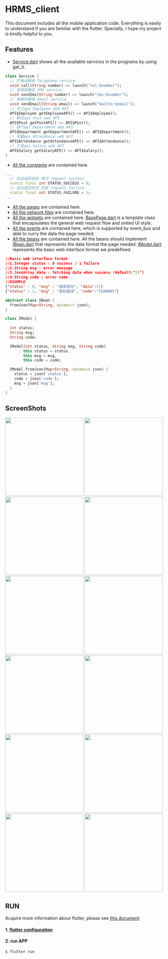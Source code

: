 # HRMS_client

This document includes all the mobile application code. Everything is easily to understand if you are familiar with the flutter. Specially, I hope my project is kindly helpful to you.

## Features
* [Service.dart](lib/Service.dart) shows all the available services in the programs by using get_it.
```dart
class Service {
  // 打电话服务 Telephone service
  void call(String number) => launch("tel:$number");
  // 发短信服务 SMS service
  void sendSms(String number) => launch("sms:$number");
  // 发邮件服务 Email service
  void sendEmail(String email) => launch("mailto:$email");
  // 员工api Emplpyee web API
  API$Employee getEmployeeAPI() => API$Employee();
  // 职位api Post web API
  API$Post getPostAPI() => API$Post();
  // 部门api Department web API
  API$Department getDepartmentAPI() => API$Department();
  // 考勤api Attendance web API
  API$Attendance getAttendanceAPI() => API$Attendance();
  // 工资api Salary web API
  API$Salary getSalaryAPI() => API$Salary();
}
```
* [All the constants](./lib/Constants.dart) are contained here.
```dart
...
  // 后台返回状态 成功 request success
  static final int STATUS_SUCCESS = 0;
  // 后台返回状态 失败 request failure
  static final int STATUS_FAILURE = 1;
...
```
* [All the pages](./lib/pages) are contained here.
* [All the network files](./lib/api) are contained here.
* [All the widgets](./lib/widgets) are contained here. [BasePage.dart](./lib/pages/BasePage.dart) is a template class that encapsulates the general web request flow and united UI style.
* [All the events](./lib/events) are contained here, which is supported by event_bus and able to curry the data the page needed.
* [All the beans](./lib/models) are contained here. All the beans should implement [IBean.dart](.lib/models/IBean.dart) that represents the data format the page needed. [IModel.dart](./lib/models/IModel.dart) represents the basic web interface format we predefined.
```json
//Basic web interface format
//1.Integer status : 0 success / 1 failure
//2.String msg : error message
//3.JsonArray data : fetching data when success (default:"[]")
//4.String code : error code
//EXAMPLE
{"status" : 0, "msg" : "请求成功", "data":[]}
{"status" : 1, "msg" : "密码错误", "code":"CE00003"}
```
```dart
abstract class IBean {
  fromJson(Map<String, dynamic> json);
}

class IModel {
  
  int status;
  String msg;
  String code;

  IModel(int status, String msg, String code)
      : this.status = status,
        this.msg = msg,
        this.code = code;

  IModel.fromJson(Map<String, dynamic> json) {
    status = json['status'];
    code = json['code'];
    msg = json['msg'];
  }
}
```


## ScreenShots
<div>
<img src='./img/sh-1.png' width=250>
<img src='./img/sh-2.png' width=250>
<img src='./img/sh-3.png' width=250>
<img src='./img/sh-4.png' width=250>
<img src='./img/sh-5.png' width=250>
<img src='./img/sh-6.png' width=250>
<img src='./img/sh-7.png' width=250>
<img src='./img/sh-8.png' width=250>
<img src='./img/sh-9.png' width=250>
<img src='./img/sh-10.png' width=250>
<img src='./img/sh-11.png' width=250>
<img src='./img/sh-12.png' width=250>
</div>

## RUN

Acquire more information about flutter, please see [this document](https://flutter.io/)

#### 1. [flutter configuration](https://flutter.io/setup/)

#### 2. run APP

```sh
$ flutter run
```